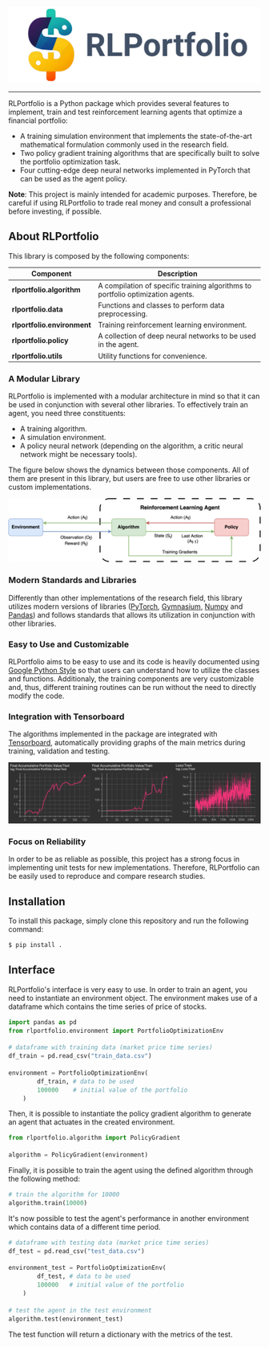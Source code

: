 ![RLPortfolio Logo](figs/rlportfolio_logo.png)

------------------------------------------

RLPortfolio is a Python package which provides several features to implement, train and test reinforcement learning agents that optimize a financial portfolio:

- A training simulation environment that implements the state-of-the-art mathematical formulation commonly used in the research field.
- Two policy gradient training algorithms that are specifically built to solve the portfolio optimization task.
- Four cutting-edge deep neural networks implemented in PyTorch that can be used as the agent policy.

**Note**: This project is mainly intended for academic purposes. Therefore, be careful if using RLPortfolio to trade real money and consult a professional before investing, if possible. 

## About RLPortfolio

This library is composed by the following components:

| Component | Description |
| ---- | --- |
| **rlportfolio.algorithm** | A compilation of specific training algorithms to portfolio optimization agents. |
| **rlportfolio.data** | Functions and classes to perform data preprocessing. |
| **rlportfolio.environment** | Training reinforcement learning environment. |
| **rlportfolio.policy** | A collection of deep neural networks to be used in the agent. |
| **rlportfolio.utils** | Utility functions for convenience. |

### A Modular Library

RLPortfolio is implemented with a modular architecture in mind so that it can be used in conjunction with several other libraries. To effectively train an agent, you need three constituents:

- A training algorithm.
- A simulation environment.
- A policy neural network (depending on the algorithm, a critic neural network might be necessary tools).

The figure below shows the dynamics between those components. All of them are present in this library, but users are free to use other libraries or custom implementations.

![Architecture](figs/architecture.png)

### Modern Standards and Libraries

Differently than other implementations of the research field, this library utilizes modern versions of libraries ([PyTorch](https://pytorch.org/), [Gymnasium](https://gymnasium.farama.org/), [Numpy](https://numpy.org/) and [Pandas](https://pandas.pydata.org/)) and follows standards that allows its utilization in conjunction with other libraries.

### Easy to Use and Customizable

RLPortfolio aims to be easy to use and its code is heavily documented using [Google Python Style](https://google.github.io/styleguide/pyguide.html) so that users can understand how to utilize the classes and functions. Additionaly, the training components are very customizable and, thus, different training routines can be run without the need to directly modify the code.

### Integration with Tensorboard

The algorithms implemented in the package are integrated with [Tensorboard](https://www.tensorflow.org/tensorboard/get_started), automatically providing graphs of the main metrics during training, validation and testing.

![Tensorboard](figs/tensorboard.png)


### Focus on Reliability

In order to be as reliable as possible, this project has a strong focus in implementing unit tests for new implementations. Therefore, RLPortfolio can be easily used to reproduce and compare research studies.

## Installation

To install this package, simply clone this repository and run the following command:

```bash
$ pip install .
```

## Interface

RLPortfolio's interface is very easy to use. In order to train an agent, you need to instantiate an environment object. The environment makes use of a dataframe which contains the time series of price of stocks.

```python
import pandas as pd
from rlportfolio.environment import PortfolioOptimizationEnv

# dataframe with training data (market price time series)
df_train = pd.read_csv("train_data.csv")

environment = PortfolioOptimizationEnv(
        df_train, # data to be used
        100000    # initial value of the portfolio
    )
```

Then, it is possible to instantiate the policy gradient algorithm to generate an agent that actuates in the created environment.

```python
from rlportfolio.algorithm import PolicyGradient

algorithm = PolicyGradient(environment)
```

Finally, it is possible to train the agent using the defined algorithm through the following method:

```python
# train the algorithm for 10000
algorithm.train(10000)
```

It's now possible to test the agent's performance in another environment which contains data of a different time period.

```python
# dataframe with testing data (market price time series)
df_test = pd.read_csv("test_data.csv")

environment_test = PortfolioOptimizationEnv(
        df_test, # data to be used
        100000   # initial value of the portfolio
    )

# test the agent in the test environment
algorithm.test(environment_test)
```

The test function will return a dictionary with the metrics of the test.
